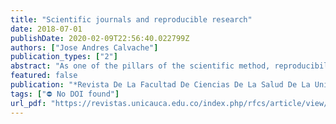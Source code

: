 ```yaml
---
title: "Scientific journals and reproducible research"
date: 2018-07-01
publishDate: 2020-02-09T22:56:40.022799Z
authors: ["Jose Andres Calvache"]
publication_types: ["2"]
abstract: "As one of the pillars of the scientific method, reproducibility refers to the ability of an experiment or evidence to be reproduced or replicated by others, in particular, by the scientific community. Literature in health sciences has been under intense scrutiny in recent years and, as a result, its ability to provide valid and unbiased results is being widely questioned."
featured: false
publication: "*Revista De La Facultad De Ciencias De La Salud De La Universidad Del Cauca*"
tags: ["⛔ No DOI found"]
url_pdf: "https://revistas.unicauca.edu.co/index.php/rfcs/article/view/1183"
---
```


